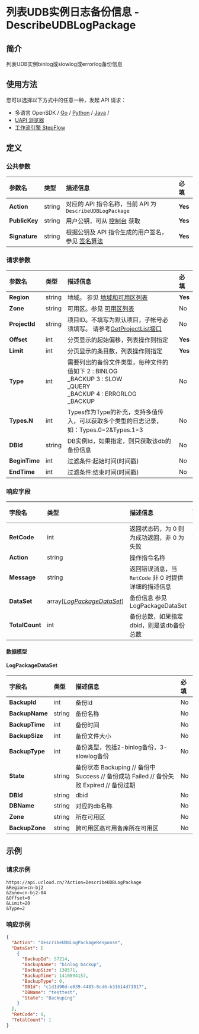 # 列表UDB实例日志备份信息 - DescribeUDBLogPackage

## 简介

列表UDB实例binlog或slowlog或errorlog备份信息






## 使用方法

您可以选择以下方式中的任意一种，发起 API 请求：
- 多语言 OpenSDK / [Go](https://github.com/ucloud/ucloud-sdk-go) / [Python](https://github.com/ucloud/ucloud-sdk-python3) / [Java](https://github.com/ucloud/ucloud-sdk-java) /
- [UAPI 浏览器](https://console.ucloud.cn/uapi/detail?id=DescribeUDBLogPackage)
- [工作流引擎 StepFlow](https://console.ucloud.cn/stepflow/manage/)


## 定义

### 公共参数

| 参数名 | 类型 | 描述信息 | 必填 |
|:---|:---|:---|:---|
| **Action**     | string  | 对应的 API 指令名称，当前 API 为 `DescribeUDBLogPackage`                        | **Yes** |
| **PublicKey**  | string  | 用户公钥，可从 [控制台](https://console.ucloud.cn/uapi/apikey) 获取                                             | **Yes** |
| **Signature**  | string  | 根据公钥及 API 指令生成的用户签名，参见 [签名算法](api/summary/signature.md)  | **Yes** |

### 请求参数

| 参数名 | 类型 | 描述信息 | 必填 |
|:---|:---|:---|:---|
| **Region** | string | 地域。 参见 [地域和可用区列表](api/summary/regionlist) |**Yes**|
| **Zone** | string | 可用区。参见 [可用区列表](api/summary/regionlist) |No|
| **ProjectId** | string | 项目ID。不填写为默认项目，子帐号必须填写。 请参考[GetProjectList接口](api/summary/get_project_list) |No|
| **Offset** | int | 分页显示的起始偏移，列表操作则指定 |**Yes**|
| **Limit** | int | 分页显示的条目数，列表操作则指定 |**Yes**|
| **Type** | int | 需要列出的备份文件类型，每种文件的值如下 2 : BINLOG<br />_BACKUP 3 : SLOW<br />_QUERY<br />_BACKUP 4 : ERRORLOG<br />_BACKUP |No|
| **Types.N** | int | Types作为Type的补充，支持多值传入，可以获取多个类型的日志记录，如：Types.0=2&Types.1=3 |No|
| **DBId** | string | DB实例Id，如果指定，则只获取该db的备份信息 |No|
| **BeginTime** | int | 过滤条件:起始时间(时间戳) |No|
| **EndTime** | int | 过滤条件:结束时间(时间戳) |No|

### 响应字段

| 字段名 | 类型 | 描述信息 | 必填 |
|:---|:---|:---|:---|
| **RetCode** | int | 返回状态码，为 0 则为成功返回，非 0 为失败 |**Yes**|
| **Action** | string | 操作指令名称 |**Yes**|
| **Message** | string | 返回错误消息，当 `RetCode` 非 0 时提供详细的描述信息 |No|
| **DataSet** | array[[*LogPackageDataSet*](#LogPackageDataSet)] | 备份信息 参见LogPackageDataSet |No|
| **TotalCount** | int | 备份总数，如果指定dbid，则是该db备份总数 |No|

#### 数据模型


#### LogPackageDataSet

| 字段名 | 类型 | 描述信息 | 必填 |
|:---|:---|:---|:---|
| **BackupId** | int | 备份id |No|
| **BackupName** | string | 备份名称 |No|
| **BackupTime** | int | 备份时间 |No|
| **BackupSize** | int | 备份文件大小 |No|
| **BackupType** | int | 备份类型，包括2-binlog备份，3-slowlog备份 |No|
| **State** | string | 备份状态 Backuping // 备份中 Success // 备份成功 Failed // 备份失败 Expired // 备份过期 |No|
| **DBId** | string | dbid |No|
| **DBName** | string | 对应的db名称 |No|
| **Zone** | string | 所在可用区 |No|
| **BackupZone** | string | 跨可用区高可用备库所在可用区 |No|

## 示例

### 请求示例
    
```
https://api.ucloud.cn/?Action=DescribeUDBLogPackage
&Region=cn-bj2
&Zone=cn-bj2-04
&Offset=0
&Limit=20
&Type=2
```

### 响应示例
    
```json
{
  "Action": "DescribeUDBLogPackageResponse",
  "DataSet": [
    {
      "BackupId": 57214,
      "BackupName": "binlog backup",
      "BackupSize": 138571,
      "BackupTime": 1410894157,
      "BackupType": 0,
      "DBId": "c1d1d90d-e039-4483-8cd6-b31614d71817",
      "DBName": "testtest",
      "State": "Backuping"
    }
  ],
  "RetCode": 0,
  "TotalCount": 1
}
```





